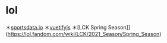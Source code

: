 # lol

＊[sportsdata.io](https://sportsdata.io/developers/api-documentation/lol)
＊[vuetifyjs](https://vuetifyjs.com/zh-Hans/components/selects/)
＊[LCK Spring Season]](https://lol.fandom.com/wiki/LCK/2021_Season/Spring_Season)
